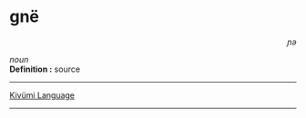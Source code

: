 
# gnë

<div align="right"><i>ɲə</i></div>

*noun*  
**Definition :** source  

---

[Kivümi Language](../README.md)

---
